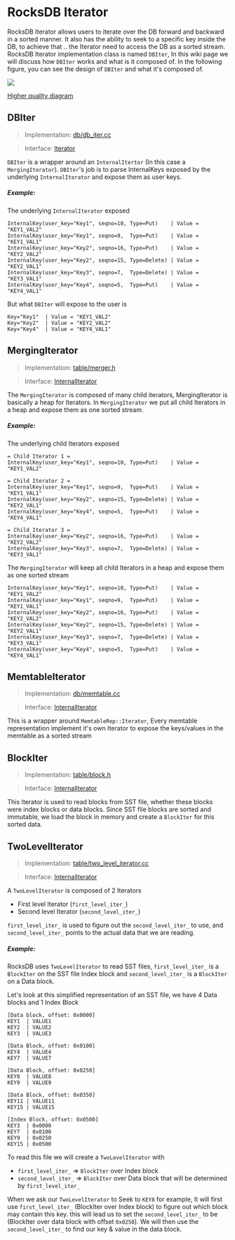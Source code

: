 
# RocksDB Iterator

RocksDB Iterator allows users to iterate over the DB forward and backward in a sorted manner. It also has the ability to seek to a specific key inside the DB, to achieve that .. the Iterator need to access the DB as a sorted stream.
RocksDB Iterator implementation class is named `DBIter`, In this wiki page we will discuss how `DBIter` works and what is it composed of. In the following figure, you can see the design of `DBIter` and what it's composed of.

![](https://s9.postimg.org/h8c9jz0zz/Screen_Shot_2016_08_09_at_5_21_47_PM.png)

[Higher quality diagram](https://s9.postimg.org/h8c9jz0zz/Screen_Shot_2016_08_09_at_5_21_47_PM.png)
## DBIter
> Implementation: [db/db_iter.cc](https://github.com/facebook/rocksdb/blob/master/db/db_iter.cc)

> Interface: [Iterator](https://github.com/facebook/rocksdb/blob/master/include/rocksdb/iterator.h)

`DBIter` is a wrapper around an `InternalItertor` (In this case a `MergingIterator`).
`DBIter`'s job is to parse InternalKeys exposed by the underlying `InternalIterator` and expose them as user keys.

##### Example:
The underlying `InternalIterator` exposed
```
InternalKey(user_key="Key1", seqno=10, Type=Put)    | Value = "KEY1_VAL2"
InternalKey(user_key="Key1", seqno=9,  Type=Put)    | Value = "KEY1_VAL1"
InternalKey(user_key="Key2", seqno=16, Type=Put)    | Value = "KEY2_VAL2"
InternalKey(user_key="Key2", seqno=15, Type=Delete) | Value = "KEY2_VAL1"
InternalKey(user_key="Key3", seqno=7,  Type=Delete) | Value = "KEY3_VAL1"
InternalKey(user_key="Key4", seqno=5,  Type=Put)    | Value = "KEY4_VAL1"
```

But what `DBIter` will expose to the user is
```
Key="Key1"  | Value = "KEY1_VAL2"
Key="Key2"  | Value = "KEY2_VAL2"
Key="Key4"  | Value = "KEY4_VAL1"
```
## MergingIterator
> Implementation: [table/merger.h](https://github.com/facebook/rocksdb/blob/master/table/merger.h)

> Interface: [InternalIterator](https://github.com/facebook/rocksdb/blob/master/table/internal_iterator.h)

The `MergingIterator` is composed of many child iterators, MergingIterator is basically a heap for Iterators.
In `MergingIterator` we put all child Iterators in a heap and expose them as one sorted stream.
##### Example:
The underlying child Iterators exposed
```
= Child Iterator 1 =
InternalKey(user_key="Key1", seqno=10, Type=Put)    | Value = "KEY1_VAL2"

= Child Iterator 2 =
InternalKey(user_key="Key1", seqno=9,  Type=Put)    | Value = "KEY1_VAL1"
InternalKey(user_key="Key2", seqno=15, Type=Delete) | Value = "KEY2_VAL1"
InternalKey(user_key="Key4", seqno=5,  Type=Put)    | Value = "KEY4_VAL1"

= Child Iterator 3 =
InternalKey(user_key="Key2", seqno=16, Type=Put)    | Value = "KEY2_VAL2"
InternalKey(user_key="Key3", seqno=7,  Type=Delete) | Value = "KEY3_VAL1"
```

The `MergingIterator` will keep all child Iterators in a heap and expose them as one sorted stream
```
InternalKey(user_key="Key1", seqno=10, Type=Put)    | Value = "KEY1_VAL2"
InternalKey(user_key="Key1", seqno=9,  Type=Put)    | Value = "KEY1_VAL1"
InternalKey(user_key="Key2", seqno=16, Type=Put)    | Value = "KEY2_VAL2"
InternalKey(user_key="Key2", seqno=15, Type=Delete) | Value = "KEY2_VAL1"
InternalKey(user_key="Key3", seqno=7,  Type=Delete) | Value = "KEY3_VAL1"
InternalKey(user_key="Key4", seqno=5,  Type=Put)    | Value = "KEY4_VAL1"
```

## MemtableIterator
> Implementation: [db/memtable.cc](https://github.com/facebook/rocksdb/blob/master/db/memtable.cc)

> Interface: [InternalIterator](https://github.com/facebook/rocksdb/blob/master/table/internal_iterator.h)

This is a wrapper around `MemtableRep::Iterator`, Every memtable representation implement it's own Iterator to expose the keys/values in the memtable as a sorted stream

## BlockIter
> Implementation: [table/block.h](https://github.com/facebook/rocksdb/blob/master/table/block.h)

> Interface: [InternalIterator](https://github.com/facebook/rocksdb/blob/master/table/internal_iterator.h)


This Iterator is used to read blocks from SST file, whether these blocks were index blocks or data blocks.
Since SST file blocks are sorted and immutable, we load the block in memory and create a `BlockIter` for this sorted data.

## TwoLevelIterator
> Implementation: [table/two_level_iterator.cc](https://github.com/facebook/rocksdb/blob/master/table/two_level_iterator.cc)

> Interface: [InternalIterator](https://github.com/facebook/rocksdb/blob/master/table/internal_iterator.h)

A `TwoLevelIterator` is composed of 2 Iterators
* First level Iterator (`first_level_iter_`)
* Second level Iterator (`second_level_iter_`)

`first_level_iter_` is used to figure out the `second_level_iter_` to use, and `second_level_iter_` points to the actual data that we are reading.
##### Example:
RocksDB uses `TwoLevelIterator` to read SST files, `first_level_iter_` is a `BlockIter` on the SST file Index block and `second_level_iter_` is a `BlockIter` on a Data block.

Let's look at this simplified representation of an SST file, we have 4 Data blocks and 1 Index Block
```
[Data block, offset: 0x0000]
KEY1  | VALUE1
KEY2  | VALUE2
KEY3  | VALUE3

[Data Block, offset: 0x0100]
KEY4  | VALUE4
KEY7  | VALUE7

[Data Block, offset: 0x0250]
KEY8  | VALUE8
KEY9  | VALUE9

[Data Block, offset: 0x0350]
KEY11 | VALUE11
KEY15 | VALUE15

[Index Block, offset: 0x0500]
KEY3  | 0x0000
KEY7  | 0x0100
KEY9  | 0x0250
KEY15 | 0x0500
```

To read this file we will create a `TwoLevelIterator` with 
* `first_level_iter_`  => `BlockIter` over Index block
* `second_level_iter_` => `BlockIter` over Data block that will be determined by `first_level_iter_`

When we ask our `TwoLevelIterator` to Seek to `KEY8` for example, It will first use `first_level_iter_` (BlockIter over Index block) to figure out which block may contain this key. this will lead us to set the `second_level_iter_` to be (BlockIter over data block with offset `0x0250`). We will then use the `second_level_iter_` to find our key & value in the data block.



